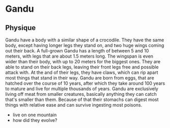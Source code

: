# Gandu

## Physique

Gandu have a body with a similar shape of a crocodile.
They have the same body, except having longer legs they stand on, and two huge wings coming out their back.
A full-grown Gandu has a length of between 5 and 10 meters, with legs that are about 1.5 meters long.
The wingspan is even wider than their body, with up to 20 meters for the biggest ones. 
They are able to stand on their back legs, leaving their front legs free and possible attack with.
At the and of their legs, they have claws, which can rip apart most things that stand in their way.
Gandu are born from eggs, that are hatched over the course of 10 years, after which they take around 100 years to mature and live for multiple thousands of years.
Gandu are exclusively living off meat from smaller creatures, basically anything they can catch that's smaller than them. 
Because of that their stomachs can digest most things with relative ease and can survive ingesting most poisons.

* live on one mountain
* how did they evolve?
